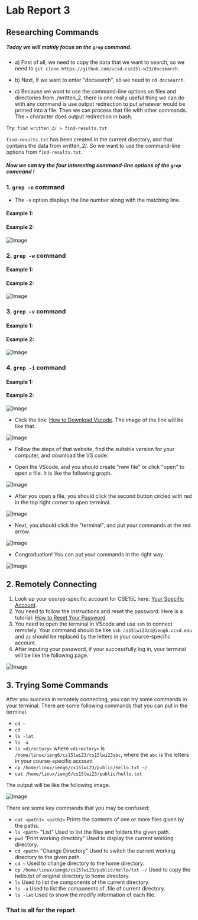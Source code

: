 # Lab Report 3
## Researching Commands
##### Today we will mainly focus on the `grep` command. 

* a) First of all, we need to copy the data that we want to search, so we need to `git clone https://github.com/ucsd-cse15l-w23/docsearch`.

* b) Next, if we want to enter "docsearch", so we need to `cd docsearch`.

* c) Because we want to use the command-line options on files and directories from ./written_2, there is one really useful thing we can do with any command is use output redirection to put whatever would be printed into a file. Then we can process that file with other commands. The `>` character does output redirection in bash.

Try: `find written_2/ > find-results.txt`

`find-results.txt` has been created in the current directory, and that contains the data from written_2/. So we want to use the command-line options from `find-results.txt`.

##### Now we can try the four interesting command-line options of the `grep` command !

### 1. `grep -n` command 

* The `-n` option displays the line number along with the matching line.

#### Example 1:
#### Example 2:
 ![Image](VScodeDownload.png)

### 2. `grep -w` command 
#### Example 1:
#### Example 2:

 ![Image](VScodeDownload.png)

### 3. `grep -v` command
#### Example 1:
#### Example 2:
 ![Image](VScodeDownload.png)

### 4. `grep -i` command 
#### Example 1:
#### Example 2:

 ![Image](VScodeDownload.png)
 
 
* Click the link: [How to Download Vscode](https://code.visualstudio.com/). The image of the link will be like that.

 ![Image](VScodeDownload.png)

* Follow the steps of that website, find the suitable version for your computer, and download the VS code.

* Open the VScode, and you should create "new file" or click "open" to open a file. It is like the following graph.

 ![Image](123.png)

* After you open a file, you should click the second button circled with red in the top right corner to open terminal.

 ![Image](12345.png)

* Next, you should click the "terminal", and put your commands at the red arrow.

 ![Image](1234567.png)

* Congraduation! You can put your commands in the right way.

 ![Image](VScode.png)



## 2. Remotely Connecting
1. Look up your course-specific account for CSE15L here: [Your Specific Account](https://sdacs.ucsd.edu/~icc/index.php).
2. You need to follow the instructions and reset the password. Here is a tutorial: [How to Reset Your Password](https://docs.google.com/document/d/1hs7CyQeh-MdUfM9uv99i8tqfneos6Y8bDU0uhn1wqho/edit).
3. You need to open the terminal in VScode and use `ssh` to connect remotely. Your command should be like `ssh cs15lwi23zz@ieng6.ucsd.edu` and `zz` should be replaced by the letters in your course-specific account.
4. After inputing your password, if your successfully log in, your terminal will be like the following page.

![Image](RemotelyConnecting.png)

## 3. Trying Some Commands
After you success in remotely connecting, you can try some commands in your terminal. There are some following commands that you can put in the terminal.

* `cd ~`
* `cd`
* `ls -lat`
* `ls -a`
* `ls <directory>` where `<directory>` is `/home/linux/ieng6/cs15lwi23/cs15lwi23abc`, where the `abc` is the letters in your course-specific account
* `cp /home/linux/ieng6/cs15lwi23/public/hello.txt ~/`
* `cat /home/linux/ieng6/cs15lwi23/public/hello.txt`

The output will be like the following image.

![Image](Commands.png)

There are some key commands that you may be confused:
* `cat <path1> <path2>` Prints the contents of one or more files given by the paths.
* `ls <path>` "List" Used to list the files and folders the given path.
* `pwd` "Print working directory" Used to display the current working directory.
* `cd <path>` "Change Directory" Used to switch the current working directory to the given path.
* `cd ~` Used to change directory to the home directory.
* `cp /home/linux/ieng6/cs15lwi23/public/hello/txt ~/` Used to copy the hello.txt of original directory to home directory.
* `ls` Used to list the components of the current directory.
* `ls -a` Used to list the components of .file of current directory.
* `ls -lat` Used to show the modify information of each file.

### That is all for the report 
